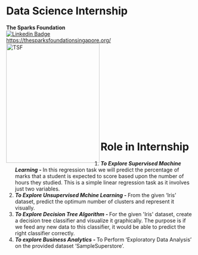 # Data Science Internship
**The Sparks Foundation** <br>
[![Linkedin Badge](https://img.shields.io/badge/-TheSparksFoundation-blue?style=flat-square&logo=Linkedin&logoColor=white&link=https://www.linkedin.com/company/the-sparks-foundation/)](https://www.linkedin.com/company/the-sparks-foundation/)
<br>
https://thesparksfoundationsingapore.org/ <br>
<img align="left" alt="TSF" src="https://www.thesparksfoundationsingapore.org/images/logo_small.png" width="250" height="320" /> <br>
<br> <br> <br> <br> <br> <br> <br> <br> <br> <br> <br> <br>
<h1 style="text-align:left;">Role in Internship</h1>
<ol>
  <li> <strong><i>To Explore Supervised Machine Learning - </i></strong> 
In this regression task we will predict the percentage of marks that a student is expected to score based upon the number of hours they studied. This is a simple linear regression task as it involves just two variables.
  </li>
  <li> <strong><i>To Explore Unsupervised Mchine Learning - </i></strong> 
From the given ‘Iris’ dataset, predict the optimum number of clusters and represent it visually.  </li> 
<li> <strong><i>To Explore Decision Tree Algorithm - </i></strong> 
For the given 'Iris' dataset, create a decision tree classifier and visualize it graphically. The purpose is if we feed any new data to this classifier, it would be able to predict the right classifier correctly.  </li> 
<li> <strong><i>To explore Business Analytics - </i></strong> 
To Perform ‘Exploratory Data Analysis’ on the provided dataset ‘SampleSuperstore’.  </li> 
